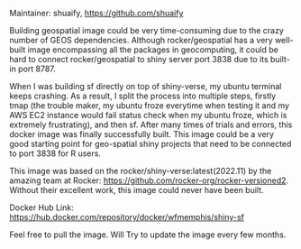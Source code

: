 Maintainer: shuaify, https://github.com/shuaify

Building geospatial image could be very time-consuming due to the crazy number of GEOS dependencies. Although rocker/geospatial has a very well-built image encompassing all the packages in geocomputing, it could be hard to connect rocker/geospatial to shiny server port 3838 due to its built-in port 8787.

When I was building sf directly on top of shiny-verse, my ubuntu terminal keeps crashing. As a result, I split the process into multiple steps, firstly tmap (the trouble maker, my ubuntu froze everytime when testing it and my AWS EC2 instance would fail status check when my ubuntu froze, which is extremely frustrating), and then sf. After many times of trials and errors, this docker image was finally successfully built. This image could be a very good starting point for geo-spatial shiny projects that need to be connected to port 3838 for R users.

This image was based on the rocker/shiny-verse:latest(2022.11) by the amazing team at Rocker: https://github.com/rocker-org/rocker-versioned2. Without their excellent work, this image could never have been built.

Docker Hub Link: https://hub.docker.com/repository/docker/wfmemphis/shiny-sf

Feel free to pull the image. Will Try to update the image every few months.

